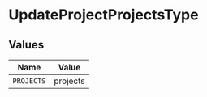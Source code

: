 # UpdateProjectProjectsType


## Values

| Name       | Value      |
| ---------- | ---------- |
| `PROJECTS` | projects   |